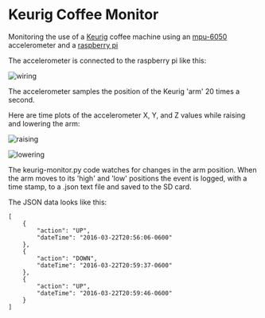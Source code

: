 Keurig Coffee Monitor
=====================

Monitoring the use of a [Keurig](http://goo.gl/837jcJ) coffee machine using an [mpu-6050](http://goo.gl/KCvR5r) accelerometer and a [raspberry pi](https://www.raspberrypi.org/products/model-b-plus/)

The accelerometer is connected to the raspberry pi like this:

![wiring](http://ucas-stash.lss.emc.com/projects/EM/repos/coffee-monitor/browse/block-diagram.png?at=cbad10952850e2fd1f33975575751d4ec3aaf1ce&raw)

The accelerometer samples the position of the Keurig 'arm' 20 times a second.  

Here are time plots of the accelerometer X, Y, and Z values while raising and lowering the arm:

![raising](http://ucas-stash.lss.emc.com/projects/EM/repos/coffee-monitor/browse/raise-arm.png?at=cbad10952850e2fd1f33975575751d4ec3aaf1ce&raw)

![lowering](http://ucas-stash.lss.emc.com/projects/EM/repos/coffee-monitor/browse/lower-arm.png?at=cbad10952850e2fd1f33975575751d4ec3aaf1ce&raw)

The keurig-monitor.py code watches for changes in the arm position.  When the arm moves to its 'high' and 'low' positions the event is logged, with a time stamp, to a .json text file and saved to the SD card.

The JSON data looks like this:


```
[
    {
        "action": "UP",
        "dateTime": "2016-03-22T20:56:06-0600"
    },
    {
        "action": "DOWN",
        "dateTime": "2016-03-22T20:59:37-0600"
    },
    {
        "action": "UP",
        "dateTime": "2016-03-22T20:59:46-0600"
    }
]
```
